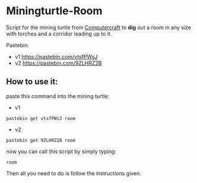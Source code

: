 # Miningturtle-Room
Script for the mining turtle from [Computercraft](https://www.computercraft.info/) to __dig__ out a room in any size with torches and a corridor leading up to it.

Pastebin:
* v1 https://pastebin.com/vtsfPWsJ
* v2 https://pastebin.com/9ZLHRZ2B

## How to use it:
paste this command into the mining turtle:

* v1
```
pastebin get vtsfPWsJ room
```

* v2
```
pastebin get 9ZLHRZ2B room
```

now you can call this script by simply typing:
```
room
```

Then all you need to do is follow the instructions given.
